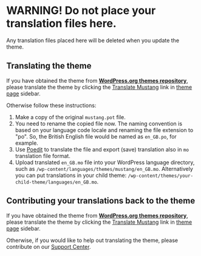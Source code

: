 # WARNING! Do not place your translation files here.

Any translation files placed here will be deleted when you update the theme.


## Translating the theme

If you have obtained the theme from **[WordPress.org themes repository](https://wordpress.org/themes/author/webmandesign/)**, please translate the theme by clicking the [Translate Mustang](https://translate.wordpress.org/projects/wp-themes/mustang) link in [theme page](https://wordpress.org/themes/mustang/) sidebar.

Otherwise follow these instructions:

1. Make a copy of the original `mustang.pot` file.
2. You need to rename the copied file now. The naming convention is based on your language code locale and renaming the file extension to "po". So, the British English file would be named as `en_GB.po`, for example.
3. Use [Poedit](http://www.poedit.net/) to translate the file and export (save) translation also in `mo` translation file format.
4. Upload translated `en_GB.mo` file into your WordPress language directory, such as `/wp-content/languages/themes/mustang/en_GB.mo`. Alternatively you can put translations in your child theme: `/wp-content/themes/your-child-theme/languages/en_GB.mo`.


## Contributing your translations back to the theme

If you have obtained the theme from **[WordPress.org themes repository](https://wordpress.org/themes/author/webmandesign/)**, please translate the theme by clicking the [Translate Mustang](https://translate.wordpress.org/projects/wp-themes/mustang) link in [theme page](https://wordpress.org/themes/mustang/) sidebar.

Otherwise, if you would like to help out translating the theme, please contribute on our [Support Center](https://support.webmandesign.eu/).
